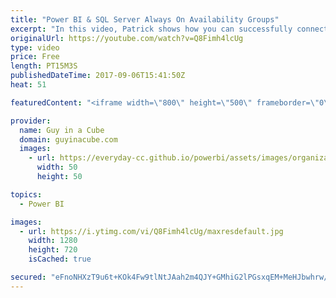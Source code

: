 ```yaml
---
title: "Power BI & SQL Server Always On Availability Groups"
excerpt: "In this video, Patrick shows how you can successfully connect to your SQL Server Always On Availability Group (AG) Secondary Read Replica using Power BI Desktop and the On-Premises Data Gateway. Adam jumps in to show you what the connection string looks like when you use this approach.  Configure Read-Only"
originalUrl: https://youtube.com/watch?v=Q8Fimh4lcUg
type: video
price: Free
length: PT15M3S
publishedDateTime: 2017-09-06T15:41:50Z
heat: 51

featuredContent: "<iframe width=\"800\" height=\"500\" frameborder=\"0\" src=\"https://www.youtube.com/embed/Q8Fimh4lcUg\" allow=\"accelerometer; autoplay; encrypted-media; gyroscope; picture-in-picture\" allowfullscreen></iframe>"

provider:
  name: Guy in a Cube
  domain: guyinacube.com
  images:
    - url: https://everyday-cc.github.io/powerbi/assets/images/organizations/guyinacube.com-50x50.jpg
      width: 50
      height: 50

topics:
  - Power BI

images:
  - url: https://i.ytimg.com/vi/Q8Fimh4lcUg/maxresdefault.jpg
    width: 1280
    height: 720
    isCached: true

secured: "eFnoNHXzT9u6t+KOk4Fw9tlNtJAah2m4QJY+GMhiG2lPGsxqEM+MeHJbwhrw/V2vyf49B7jpbDLG0eVjJXVg1XSWGbdYPU/qKUZKoZx+XcEPuDwsSdUttpLIeBlZnShixFYeShSRDyPClQ0D3Mdy83Zrki3LXvbIH166go8HSS79saAY2p4kxzw62sq5EzhqKPs5Yh1QEkaYTtKT8B2YbsWzG0XJWTUbgdltlVxSWu5QzHmOrTD6JJOt4bPSmqEOzs6b9IhDYbW/0l6eM3K1scnPoqbBQjeX1DkdeHyMeT978S5YUFZxqpCXgGuXt0KxnNYmqHQb4UUnvweC1pSa42dVWhtynZ3ueOIyfC+4z98tKRq0H+zVYxSdUzzv8JcihnzbYGb+JSY7QwVAzBZ6WDaDTyu50QF704ui1PeP0NQ=;MMgB76t81eXwMsDB9CTecw=="
---
```


